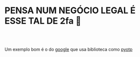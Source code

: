 # PENSA NUM NEGÓCIO LEGAL É ESSE TAL DE 2fa 🔏

<br>
<br>

Um exemplo bom é o do [google](https://github.com/google/google-authenticator-android) que usa biblioteca como [pyotp](https://github.com/pyauth/pyotp)
